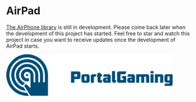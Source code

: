 AirPad
==========

[The AirPhone library](https://github.com/PortalGaming/AirPhoneLib) is still in development. Please come back later when the development of this project has started. Feel free to star and watch this project in case you want to receive updates once the development of AirPad starts.

[![alt tag](logo.png)](https://github.com/PortalGaming)
